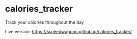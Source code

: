 # calories_tracker
Track your calories throughout the day

Live version: https://sspeedwagonn.github.io/calories_tracker/